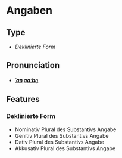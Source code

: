 # Angaben
## Type
- _Deklinierte Form_
## Pronunciation
- **_[ˈanˌɡaːbn̩](https://commons.wikimedia.org/wiki/File:De-Angaben.ogg)_**
## Features
### Deklinierte Form
- Nominativ Plural des Substantivs Angabe
- Genitiv Plural des Substantivs Angabe
- Dativ Plural des Substantivs Angabe
- Akkusativ Plural des Substantivs Angabe

